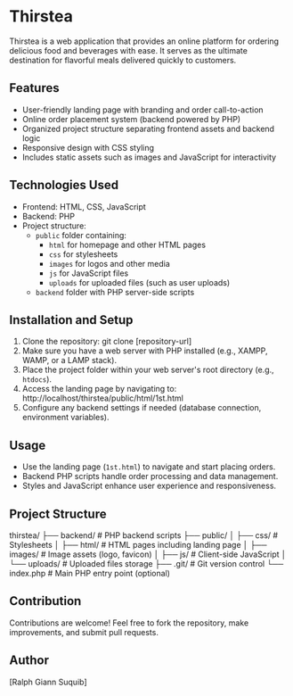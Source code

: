 # Thirstea

Thirstea is a web application that provides an online platform for ordering delicious food and beverages with ease. It serves as the ultimate destination for flavorful meals delivered quickly to customers.

## Features

- User-friendly landing page with branding and order call-to-action
- Online order placement system (backend powered by PHP)
- Organized project structure separating frontend assets and backend logic
- Responsive design with CSS styling
- Includes static assets such as images and JavaScript for interactivity

## Technologies Used

- Frontend: HTML, CSS, JavaScript
- Backend: PHP
- Project structure:
  - `public` folder containing:
    - `html` for homepage and other HTML pages
    - `css` for stylesheets
    - `images` for logos and other media
    - `js` for JavaScript files
    - `uploads` for uploaded files (such as user uploads)
  - `backend` folder with PHP server-side scripts

## Installation and Setup

1. Clone the repository:
git clone [repository-url]
2. Make sure you have a web server with PHP installed (e.g., XAMPP, WAMP, or a LAMP stack).
3. Place the project folder within your web server's root directory (e.g., `htdocs`).
4. Access the landing page by navigating to:
http://localhost/thirstea/public/html/1st.html
5. Configure any backend settings if needed (database connection, environment variables).

## Usage

- Use the landing page (`1st.html`) to navigate and start placing orders.
- Backend PHP scripts handle order processing and data management.
- Styles and JavaScript enhance user experience and responsiveness.

## Project Structure
thirstea/
├── backend/ # PHP backend scripts
├── public/
│ ├── css/ # Stylesheets
│ ├── html/ # HTML pages including landing page
│ ├── images/ # Image assets (logo, favicon)
│ ├── js/ # Client-side JavaScript
│ └── uploads/ # Uploaded files storage
├── .git/ # Git version control
└── index.php # Main PHP entry point (optional)


## Contribution

Contributions are welcome! Feel free to fork the repository, make improvements, and submit pull requests.

## Author
[Ralph Giann Suquib]



